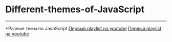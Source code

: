 # Different-themes-of-JavaScript
--------------------------
*Разные темы по JavaScript
[Первый playlist на youtube](https://www.youtube.com/playlist?list=PLqrJfFraP83YNA-hJpGdIeceDLNz8bVVs)
[Первый playlist на youtube](https://www.youtube.com/watch?v=aQkgUUmUJy4&list=PLqrJfFraP83YcNMG5wydVxsNp5bJFfu3G)

